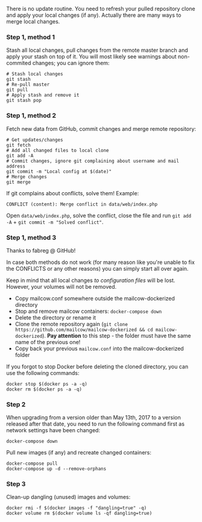 There is no update routine. You need to refresh your pulled repository clone and apply your local changes (if any). Actually there are many ways to merge local changes.

### Step 1, method 1
Stash all local changes, pull changes from the remote master branch and apply your stash on top of it. You will most likely see warnings about non-commited changes; you can ignore them:

```
# Stash local changes
git stash
# Re-pull master
git pull
# Apply stash and remove it
git stash pop
```

### Step 1, method 2
Fetch new data from GitHub, commit changes and merge remote repository:

```
# Get updates/changes
git fetch
# Add all changed files to local clone
git add -A
# Commit changes, ignore git complaining about username and mail address
git commit -m "Local config at $(date)"
# Merge changes
git merge
```

If git complains about conflicts, solve them! Example:
```
CONFLICT (content): Merge conflict in data/web/index.php
```

Open `data/web/index.php`, solve the conflict, close the file and run `git add -A` + `git commit -m "Solved conflict"`.

### Step 1, method 3

Thanks to fabreg @ GitHub!

In case both methods do not work (for many reason like you're unable to fix the CONFLICTS or any other reasons) you can simply start all over again.

Keep in mind that all local changes _to configuration files_ will be lost. However, your volumes will not be removed.

- Copy mailcow.conf somewhere outside the mailcow-dockerized directory
- Stop and remove mailcow containers: `docker-compose down`
- Delete the directory or rename it
- Clone the remote repository again (`git clone https://github.com/mailcow/mailcow-dockerized && cd mailcow-dockerized`). **Pay attention** to this step - the folder must have the same name of the previous one!
- Copy back your previous `mailcow.conf` into the mailcow-dockerized folder

If you forgot to stop Docker before deleting the cloned directory, you can use the following commands:
```
docker stop $(docker ps -a -q)
docker rm $(docker ps -a -q)
```

### Step 2

When upgrading from a version older than May 13th, 2017 to a version released after that date, you need to run the following command first as network settings have been changed:

```
docker-compose down
```

Pull new images (if any) and recreate changed containers:

```
docker-compose pull
docker-compose up -d --remove-orphans
```

### Step 3
Clean-up dangling (unused) images and volumes:

```
docker rmi -f $(docker images -f "dangling=true" -q)
docker volume rm $(docker volume ls -qf dangling=true)
```
